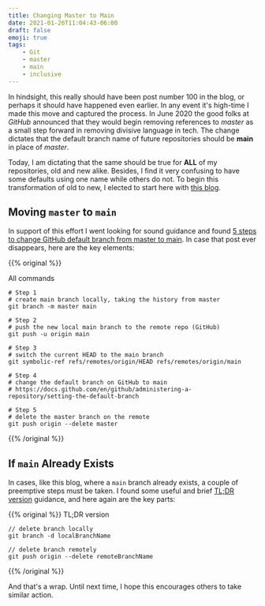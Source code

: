 ```yaml
---
title: Changing Master to Main
date: 2021-01-26T11:04:43-06:00
draft: false
emoji: true
tags:
    - Git
    - master
    - main
    - inclusive
---
```


In hindsight, this really should have been post number 100 in the blog, or perhaps it should have happened even earlier. In any event it's high-time I made this move and captured the process.  In June 2020 the good folks at _GitHub_ announced that they would begin removing references to _master_ as a small step forward in removing divisive language in tech. The change dictates that the default branch name of future repositories should be **main** in place of _master_. 

Today, I am dictating that the same should be true for **ALL** of my repositories, old and new alike.  Besides, I find it very confusing to have some defaults using one name while others do not.  To begin this transformation of old to new, I elected to start here with [this blog](https://static.grinnell.edu/blogs/McFateM).

## Moving `master` to `main`
In support of this effort I went looking for sound guidance and found [5 steps to change GitHub default branch from master to main](https://stevenmortimer.com/5-steps-to-change-github-default-branch-from-master-to-main/).  In case that post ever disappears, here are the key elements:

{{% original %}}

All commands

```
# Step 1 
# create main branch locally, taking the history from master
git branch -m master main

# Step 2 
# push the new local main branch to the remote repo (GitHub) 
git push -u origin main

# Step 3
# switch the current HEAD to the main branch
git symbolic-ref refs/remotes/origin/HEAD refs/remotes/origin/main

# Step 4
# change the default branch on GitHub to main
# https://docs.github.com/en/github/administering-a-repository/setting-the-default-branch

# Step 5
# delete the master branch on the remote
git push origin --delete master
```

{{% /original %}}

## If `main` Already Exists

In cases, like this blog, where a `main` branch already exists, a couple of preemptive steps must be taken.  I found some useful and brief [TL;DR version](https://www.freecodecamp.org/news/how-to-delete-a-git-branch-both-locally-and-remotely/) guidance, and here again are the key parts:

{{% original %}}
TL;DR version

```
// delete branch locally
git branch -d localBranchName

// delete branch remotely
git push origin --delete remoteBranchName
```

{{% /original %}}

And that's a wrap.  Until next time, I hope this encourages others to take similar action.
